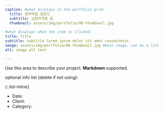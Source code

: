 ```yaml
---
caption: #what displays in the portfolio grid:
  title: 첨부파일 업로드
  subtitle: 교원자격증 등
  thumbnail: assets/img/portfolio/06-thumbnail.jpg
  
#what displays when the item is clicked:
title: Title
subtitle: subtitle lorem ipsum dolor sit amet consectetur.
image: assets/img/portfolio/06-thumbnail.jpg #main image, can be a link or a file in assets/img/portfolio
alt: image alt text

---
```

Use this area to describe your project. **Markdown** supported.

optional info list (delete if not using):

{:.list-inline} 
- Date: 
- Client: 
- Category: 

